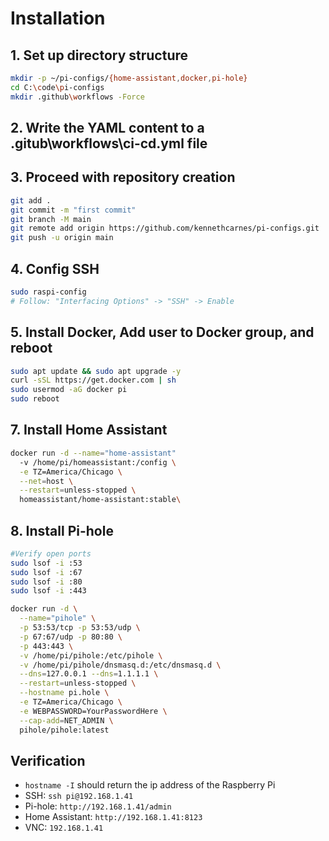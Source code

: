 # Installation
## 1. Set up directory structure
```bash
mkdir -p ~/pi-configs/{home-assistant,docker,pi-hole}
cd C:\code\pi-configs
mkdir .github\workflows -Force
```

## 2. Write the YAML content to a .gitub\workflows\ci-cd.yml file

## 3. Proceed with repository creation
```bash
git add .
git commit -m "first commit"
git branch -M main
git remote add origin https://github.com/kennethcarnes/pi-configs.git
git push -u origin main
```

## 4. Config SSH
```bash
sudo raspi-config
# Follow: "Interfacing Options" -> "SSH" -> Enable
```

## 5. Install Docker, Add user to Docker group, and reboot
```bash
sudo apt update && sudo apt upgrade -y
curl -sSL https://get.docker.com | sh
sudo usermod -aG docker pi
sudo reboot
```

## 7. Install Home Assistant
```bash
docker run -d --name="home-assistant" 
  -v /home/pi/homeassistant:/config \
  -e TZ=America/Chicago \
  --net=host \
  --restart=unless-stopped \
  homeassistant/home-assistant:stable\
```

## 8. Install Pi-hole
```bash
#Verify open ports
sudo lsof -i :53
sudo lsof -i :67
sudo lsof -i :80
sudo lsof -i :443
```
```bash
docker run -d \
  --name="pihole" \
  -p 53:53/tcp -p 53:53/udp \
  -p 67:67/udp -p 80:80 \
  -p 443:443 \
  -v /home/pi/pihole:/etc/pihole \
  -v /home/pi/pihole/dnsmasq.d:/etc/dnsmasq.d \
  --dns=127.0.0.1 --dns=1.1.1.1 \
  --restart=unless-stopped \
  --hostname pi.hole \
  -e TZ=America/Chicago \
  -e WEBPASSWORD=YourPasswordHere \
  --cap-add=NET_ADMIN \
  pihole/pihole:latest
```

## Verification
- ```hostname -I``` should return the ip address of the Raspberry Pi
- SSH: ```ssh pi@192.168.1.41```
- Pi-hole: ```http://192.168.1.41/admin```
- Home Assistant: ````http://192.168.1.41:8123````
- VNC: ```192.168.1.41```